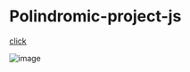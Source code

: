 # Polindromic-project-js
[click](https://meltem-fs.github.io/Polindromic-project-js/)

![image](https://user-images.githubusercontent.com/101893145/196001732-e0e6990f-3ee4-4898-9135-7d49a4e0ce7e.png)
